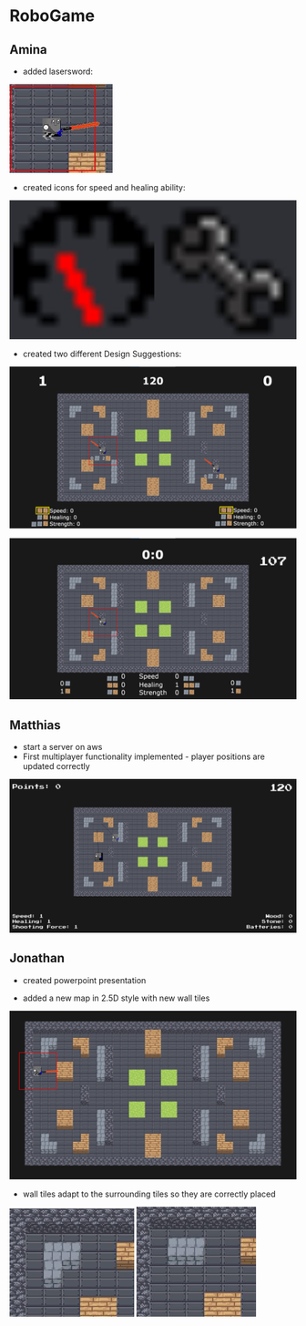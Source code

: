 # RoboGame

## Amina
- added lasersword:

![](images/robot_sword.JPG)

- created icons for speed and healing ability:

![](images/symbole.JPG)

- created two different Design Suggestions:

![](images/design1.png)

![](images/design2.png)



## Matthias
- start a server on aws
- First multiplayer functionality implemented - player positions are updated correctly

![](images/multiplayer.png)


## Jonathan

- created powerpoint presentation

- added a new map in 2.5D style with new wall tiles
  
![](images/2.5D_map.png)

- wall tiles adapt to the surrounding tiles so they are correctly placed

![](images/mine_wall1.JPG)
![](images/mine_wall2.JPG)
